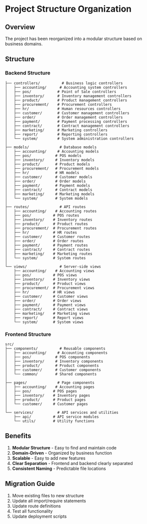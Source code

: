 # Project Structure Organization

## Overview

The project has been reorganized into a modular structure based on business domains.

## Structure

### Backend Structure

```
├── controllers/          # Business logic controllers
│   ├── accounting/      # Accounting system controllers
│   ├── pos/            # Point of Sale controllers
│   ├── inventory/      # Inventory management controllers
│   ├── product/        # Product management controllers
│   ├── procurement/    # Procurement controllers
│   ├── hr/             # Human resources controllers
│   ├── customer/       # Customer management controllers
│   ├── order/          # Order management controllers
│   ├── payment/        # Payment processing controllers
│   ├── contract/       # Contract management controllers
│   ├── marketing/      # Marketing controllers
│   ├── report/         # Reporting controllers
│   └── system/         # System administration controllers
│
├── models/              # Database models
│   ├── accounting/     # Accounting models
│   ├── pos/           # POS models
│   ├── inventory/     # Inventory models
│   ├── product/       # Product models
│   ├── procurement/   # Procurement models
│   ├── hr/            # HR models
│   ├── customer/      # Customer models
│   ├── order/         # Order models
│   ├── payment/       # Payment models
│   ├── contract/      # Contract models
│   ├── marketing/     # Marketing models
│   └── system/        # System models
│
├── routes/              # API routes
│   ├── accounting/    # Accounting routes
│   ├── pos/          # POS routes
│   ├── inventory/    # Inventory routes
│   ├── product/      # Product routes
│   ├── procurement/  # Procurement routes
│   ├── hr/           # HR routes
│   ├── customer/     # Customer routes
│   ├── order/        # Order routes
│   ├── payment/      # Payment routes
│   ├── contract/     # Contract routes
│   ├── marketing/    # Marketing routes
│   └── system/       # System routes
│
└── views/               # Server-side views
    ├── accounting/    # Accounting views
    ├── pos/          # POS views
    ├── inventory/    # Inventory views
    ├── product/      # Product views
    ├── procurement/  # Procurement views
    ├── hr/           # HR views
    ├── customer/     # Customer views
    ├── order/        # Order views
    ├── payment/      # Payment views
    ├── contract/     # Contract views
    ├── marketing/    # Marketing views
    ├── report/       # Report views
    └── system/       # System views
```

### Frontend Structure

```
src/
├── components/          # Reusable components
│   ├── accounting/     # Accounting components
│   ├── pos/           # POS components
│   ├── inventory/     # Inventory components
│   ├── product/       # Product components
│   ├── customer/      # Customer components
│   └── common/        # Shared components
│
├── pages/              # Page components
│   ├── accounting/    # Accounting pages
│   ├── pos/          # POS pages
│   ├── inventory/    # Inventory pages
│   ├── product/      # Product pages
│   └── customer/     # Customer pages
│
└── services/           # API services and utilities
    ├── api/          # API service modules
    └── utils/        # Utility functions
```

## Benefits

1. **Modular Structure** - Easy to find and maintain code
2. **Domain-Driven** - Organized by business function
3. **Scalable** - Easy to add new features
4. **Clear Separation** - Frontend and backend clearly separated
5. **Consistent Naming** - Predictable file locations

## Migration Guide

1. Move existing files to new structure
2. Update all import/require statements
3. Update route definitions
4. Test all functionality
5. Update deployment scripts
